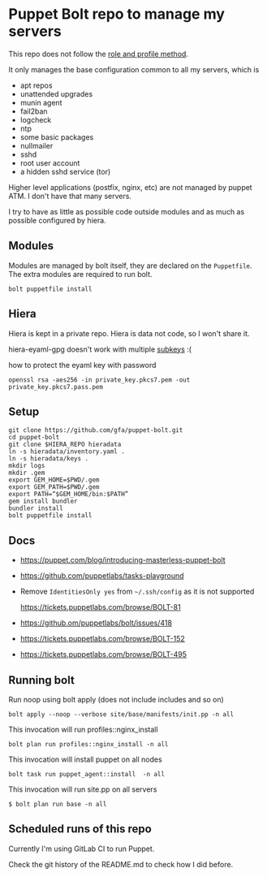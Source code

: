 Puppet Bolt repo to manage my servers
=====================================

This repo does not follow the [role and profile method](https://puppet.com/docs/pe/2018.1/the_roles_and_profiles_method.html).

It only manages the base configuration common to
all my servers, which is

- apt repos
- unattended upgrades
- munin agent
- fail2ban
- logcheck
- ntp
- some basic packages
- nullmailer
- sshd
- root user account
- a hidden sshd service (tor)

Higher level applications (postfix, nginx, etc) are not managed by puppet ATM.
I don't have that many servers.

I try to have as little as possible code outside modules and as much as possible configured by hiera.

Modules
-------

Modules are managed by bolt itself, they are declared on the `Puppetfile`.
The extra modules are required to run bolt.

```shell
bolt puppetfile install
```

Hiera
-----

Hiera is kept in a private repo. Hiera is data not code, so I won't share it.

hiera-eyaml-gpg doesn't work with multiple [subkeys](https://github.com/voxpupuli/hiera-eyaml-gpg/issues/6) :(

how to protect the eyaml key with password

```shell
openssl rsa -aes256 -in private_key.pkcs7.pem -out private_key.pkcs7.pass.pem
```

Setup
-----

```shell
git clone https://github.com/gfa/puppet-bolt.git
cd puppet-bolt
git clone $HIERA_REPO hieradata
ln -s hieradata/inventory.yaml .
ln -s hieradata/keys .
mkdir logs
mkdir .gem
export GEM_HOME=$PWD/.gem
export GEM_PATH=$PWD/.gem
export PATH=“$GEM_HOME/bin:$PATH”
gem install bundler
bundler install
bolt puppetfile install
```


Docs
-----

- https://puppet.com/blog/introducing-masterless-puppet-bolt
- https://github.com/puppetlabs/tasks-playground
- Remove `IdentitiesOnly yes` from `~/.ssh/config` as it is not supported

  https://tickets.puppetlabs.com/browse/BOLT-81
- https://github.om/puppetlabs/bolt/issues/418
- https://tickets.puppetlabs.com/browse/BOLT-152
- https://tickets.puppetlabs.com/browse/BOLT-495


Running bolt
------------

Run noop using bolt apply (does not include includes and so on)

```shell
bolt apply --noop --verbose site/base/manifests/init.pp -n all
```

This invocation will run profiles::nginx_install

```shell
bolt plan run profiles::nginx_install -n all
```
This invocation will install puppet on all nodes

```shell
bolt task run puppet_agent::install  -n all
```

This invocation will run site.pp on all servers

```shell
$ bolt plan run base -n all
```

Scheduled runs of this repo
---------------------------

Currently I'm using GitLab CI to run Puppet.

Check the git history of the README.md to check how I did before.
